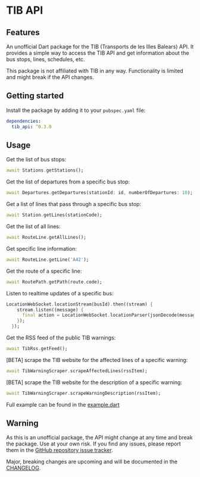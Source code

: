 # TIB API

## Features

An unofficial Dart package for the TIB (Transports de les Illes Balears) API.
It provides a simple way to access the TIB API and get information about the bus stops, lines, schedules, etc.

This package is not affiliated with TIB in any way.
Functionality is limited and might break if the API changes.

## Getting started

Install the package by adding it to your `pubspec.yaml` file:

```yaml
dependencies:
  tib_api: ^0.3.0
```

## Usage

Get the list of bus stops:

```dart
await Stations.getStations();
```

Get the list of departures from a specific bus stop:

```dart
await Departures.getDepartures(stationId: id, numberOfDepartures: 10);
```

Get a list of lines that pass through a specific bus stop:

```dart
await Station.getLines(stationCode);
```

Get the list of all lines:

```dart
await RouteLine.getAllLines();
```

Get specific line information:

```dart
await RouteLine.getLine('A42');
```

Get the route of a specific line:

```dart
await RoutePath.getPath(route.code);
```

Listen to realtime updates of a specific bus:

```dart
LocationWebSocket.locationStream(busId).then((stream) {
    stream.listen((message) {
      final action = LocationWebSocket.locationParser(jsonDecode(message));
    });
  });
```

Get the RSS feed of the public TIB warnings:

```dart
await TibRss.getFeed();
```

[BETA] scrape the TIB website for the affected lines of a specific warning:

```dart
await TibWarningScraper.scrapeAffectedLines(rssItem);
```

[BETA] scrape the TIB website for the description of a specific warning:

```dart
await TibWarningScraper.scrapeWarningDescription(rssItem);
```

Full example can be found in the [example.dart](example/tib_api_example.dart)

## Warning

As this is an unofficial package, the API might change at any time and break the package. Use at your own risk. If you find any issues, please report them in the [GitHub repository issue tracker](https://github.com/YarosMallorca/tib_api/issues).

Major, breaking changes are upcoming and will be documented in the [CHANGELOG](CHANGELOG.md).
